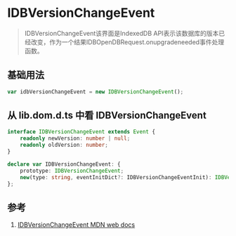 # IDBVersionChangeEvent

>IDBVersionChangeEvent该界面是IndexedDB API表示该数据库的版本已经改变，作为一个结果IDBOpenDBRequest.onupgradeneeded事件处理函数。

## 基础用法

```ts
var idbVersionChangeEvent = new IDBVersionChangeEvent();
```

## 从 lib.dom.d.ts 中看 IDBVersionChangeEvent

```ts
interface IDBVersionChangeEvent extends Event {
    readonly newVersion: number | null;
    readonly oldVersion: number;
}

declare var IDBVersionChangeEvent: {
    prototype: IDBVersionChangeEvent;
    new(type: string, eventInitDict?: IDBVersionChangeEventInit): IDBVersionChangeEvent;
};
```

## 参考

1. [IDBVersionChangeEvent MDN web docs](https://developer.mozilla.org/en-US/docs/Web/API/IDBVersionChangeEvent)